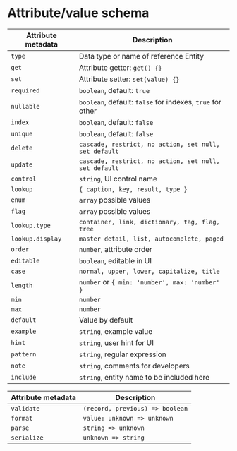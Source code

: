# Attribute/value schema

| Attribute metadata | Description                                               |
| ------------------ | --------------------------------------------------------- |
| `type`             | Data type or name of reference Entity                     |
| `get`              | Attribute getter: `get() {}`                              |
| `set`              | Attribute setter: `set(value) {}`                         |
| `required`         | `boolean`, default: `true`                                |
| `nullable`         | `boolean`, default: `false` for indexes, `true` for other |
| `index`            | `boolean`, default: `false`                               |
| `unique`           | `boolean`, default: `false`                               |
| `delete`           | `cascade, restrict, no action, set null, set default`     |
| `update`           | `cascade, restrict, no action, set null, set default`     |
| `control`          | `string`, UI control name                                 |
| `lookup`           | `{ caption, key, result, type }`                          |
| `enum`             | `array` possible values                                   |
| `flag`             | `array` possible values                                   |
| `lookup.type`      | `container, link, dictionary, tag, flag, tree`            |
| `lookup.display`   | `master detail, list, autocomplete, paged`                |
| `order`            | `number`, attribute order                                 |
| `editable`         | `boolean`, editable in UI                                 |
| `case`             | `normal, upper, lower, capitalize, title`                 |
| `length`           | `number` or `{ min: 'number', max: 'number' }`            |
| `min`              | `number`                                                  |
| `max`              | `number`                                                  |
| `default`          | Value by default                                          |
| `example`          | `string`, example value                                   |
| `hint`             | `string`, user hint for UI                                |
| `pattern`          | `string`, regular expression                              |
| `note`             | `string`, comments for developers                         |
| `include`          | `string`, entity name to be included here                 |

| Attribute metadata   | Description                                         |
| -------------------- | --------------------------------------------------- |
| `validate`           | `(record, previous) => boolean`                     |
| `format`             | `value: unknown => unknown`                         |
| `parse`              | `string => unknown`                                 |
| `serialize`          | `unknown => string`                                 |
